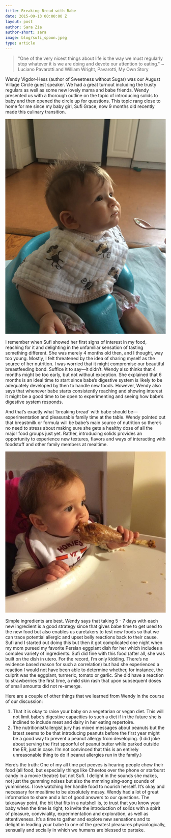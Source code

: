 ```yaml
---
title: Breaking Bread with Babe
date: 2015-09-13 00:00:00 Z
layout: post
author: Sara Zia
author-short: sara
image: blog/sufi_spoon.jpeg
type: article
---
```


> "One of the very nicest things about life is the way we must regularly stop whatever it is we are doing and devote our attention to eating." ~ Luciano Pavarotti and William Wright, Pavarotti, My Own Story

Wendy Vigdor-Hess (author of Sweetness without Sugar) was our August Village Circle guest speaker.  We had a great turnout including the trusty regulars as well as some new lovely mama and babe friends.  Wendy presented us with a thorough outline on the topic of introducing solids to baby and then opened the circle up for questions. This topic rang close to home for me since my baby girl, Sufi Grace, now 9 months old recently made this culinary transition.

<img class="small-6 medium-6 columns" src="/images/blog/sufi_spoon.jpeg">

I remember when Sufi showed her first signs of interest in my food, reaching for it and delighting in the unfamiliar sensation of tasting something different. She was merely 4 months old then, and I thought, way too young. Mostly, I felt threatened by the idea of sharing myself as the source of her nutrition. I was worried that it might compromise our beautiful breastfeeding bond. Suffice it to say—it didn’t. Wendy also thinks that 4 months might be too early, but not without exception. She explained that 6 months is an ideal time to start since babe’s digestive system is likely to be adequately developed by then to handle new foods.  However, Wendy also says that whenever babe starts consistently reaching and showing interest it might be a good time to be open to experimenting and seeing how babe’s digestive system responds.

And that’s exactly what ‘breaking bread’ with babe should be—experimentation and pleasurable family time at the table. Wendy pointed out that breastmilk or formula will be babe’s main source of nutrition so there’s no need to stress about making sure she gets a healthy dose of all the major food groups just yet. Rather, introducing solids provides an opportunity to experience new textures, flavors and ways of interacting with foodstuff and other family members at mealtime.

<img class="small-6 medium-6 columns" src="/images/blog/dem_bone.jpg">

Simple ingredients are best. Wendy says that taking 5 - 7 days with each new ingredient is a good strategy since that gives babe time to get used to the new food but also enables us caretakers to test new foods so that we can trace potential allergic and upset belly reactions back to their cause. Sufi and I started out doing this but then it got complicated one night when my mom pureed my favorite Persian eggplant dish for her which includes a complex variety of ingredients. Sufi did fine with this food (after all, she was built on the dish in utero. For the record, I’m only kidding. There’s no evidence based reason for such a correlation) but had she experienced a reaction I would not have been able to determine whether, for instance, the culprit was the eggplant, turmeric, tomato or garlic. She did have a reaction to strawberries the first time, a mild skin rash that upon subsequent doses of small amounts did not re-emerge.

Here are a couple of other things that we learned from Wendy in the course of our discussion:

1. That it is okay to raise your baby on a vegetarian or vegan diet. This will not limit babe’s digestive capacities to such a diet if in the future she is inclined to include meat and dairy in her eating repertoire.
1. The nutritionist/allergist jury has mixed messages about peanuts but the latest seems to be that introducing peanuts before the first year might be a good way to prevent a peanut allergy from developing.  (I did joke about serving the first spoonful of peanut butter while parked outside the ER, just in case. I’m not convinced that this is an entirely unreasonable thing to do if peanut allergies run in the family.)

Here’s the truth: One of my all time pet peeves is hearing people chew their food (all food, but especially things like Cheetos over the phone or starburst candy in a movie theatre) but not Sufi. I delight in the sounds she makes, not just the gumming noises but also the mmming sing-song sounds of yumminess. I love watching her handle food to nourish herself.  It’s okay and necessary for mealtime to be absolutely messy. Wendy had a lot of great information to share and a lot of good answers to our questions. The takeaway point, the bit that fits in a nutshell is, to trust that you know your baby when the time is right, to invite the introduction of solids with a spirit of pleasure, conviviality, experimentation and exploration, as well as attentiveness. It’s a time to gather and explore new sensations and to delight in leading your babe to one of the greatest pleasures physiologically, sensually and socially in which we humans are blessed to partake.
